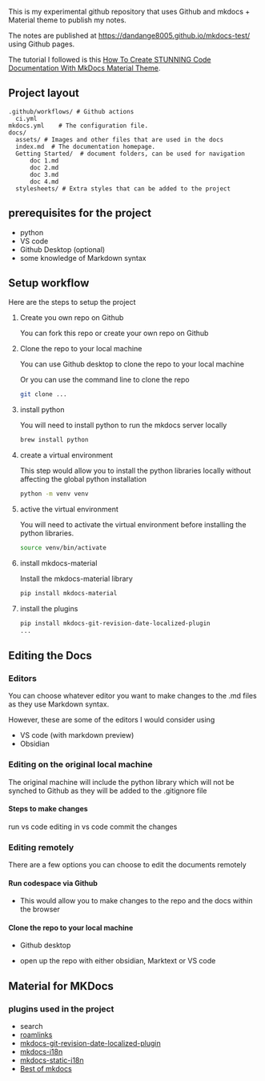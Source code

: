 This is my experimental github repository that uses Github and mkdocs + Material theme to publish my notes. 

The notes are published at https://dandange8005.github.io/mkdocs-test/ using Github pages.

The tutorial I followed is this [How To Create STUNNING Code Documentation With MkDocs Material Theme](https://www.youtube.com/watch?v=Q-YA_dA8C20&list=WL&index=17&ab_channel=JamesWillett). 

## Project layout

    .github/workflows/ # Github actions
      ci.yml
    mkdocs.yml    # The configuration file.
    docs/
      assets/ # Images and other files that are used in the docs
      index.md  # The documentation homepage.
      Getting Started/  # document folders, can be used for navigation
          doc 1.md
          doc 2.md
          doc 3.md
          doc 4.md
      stylesheets/ # Extra styles that can be added to the project


## prerequisites for the project

- python
- VS code
- Github Desktop (optional)
- some knowledge of Markdown syntax

## Setup workflow

Here are the steps to setup the project

1. Create you own repo on Github

    You can fork this repo or create your own repo on Github

2. Clone the repo to your local machine

    You can use Github desktop to clone the repo to your local machine

    Or you can use the command line to clone the repo

    ```bash
    git clone ...
    ```

3. install python

    You will need to install python to run the mkdocs server locally

    ```bash
    brew install python
    ```

4. create a virtual environment

    This step would allow you to install the python libraries locally without affecting the global python installation
   
    ```bash
    python -m venv venv
    ```

5. active the virtual environment

    You will need to activate the virtual environment before installing the python libraries.

    ```bash
    source venv/bin/activate
    ```

6. install mkdocs-material

    Install the mkdocs-material library

    ```bash
    pip install mkdocs-material
    ```
7. install the plugins

    ```bash
    pip install mkdocs-git-revision-date-localized-plugin
    ...
    ```




## Editing the Docs

### Editors

You can choose whatever editor you want to make changes to the .md files as they use Markdown syntax.

However, these are some of the editors I would consider using

- VS code (with markdown preview)
- Obsidian

### Editing on the original local machine

The original machine will include the python library which will not be synched to Github as they will be added to the .gitignore file

#### Steps to make changes

run vs code
editing in vs code
commit the changes

### Editing remotely

There are a few options you can choose to edit the documents remotely

#### Run codespace via Github

- This would allow you to make changes to the repo and the docs within the browser

#### Clone the repo to your local machine

- Github desktop

- open up the repo with either obsidian, Marktext or VS code


## Material for MKDocs

### plugins used in the project

- search
- [roamlinks](https://github.com/Jackiexiao/mkdocs-roamlinks-plugin)
- [mkdocs-git-revision-date-localized-plugin](https://github.com/timvink/mkdocs-git-revision-date-localized-plugin)
- [mkdocs-i18n](https://gitlab.com/mkdocs-i18n/mkdocs-i18n)
- [mkdocs-static-i18n](https://github.com/ultrabug/mkdocs-static-i18n)
- [Best of mkdocs](https://github.com/mkdocs/best-of-mkdocs)
